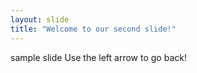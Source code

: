 ```yaml
---
layout: slide
title: "Welcome to our second slide!"
---
```

sample slide
Use the left arrow to go back!
